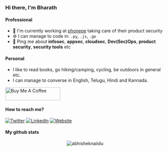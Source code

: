 ### Hi there, I'm Bharath

#### Professional

- 🏢 I'm currently working at [phonepe](https://github.com/phonepe) taking care of their product security 
- ⚙️ I can manage to code in: `.py`, `.js`, `.go`
- 💬 Ping me about **infosec**, **appsec**, **cloudsec**, **Dev(Sec)Ops**, **product security**, **security tools** etc

#### Personal

- I like to read books, go hiking/camping, cycling, be outdoors in general etc.
- I can manage to converse in English, Telugu, Hindi and Kannada.

<a href="https://www.buymeacoffee.com/0xbharath" target="_blank"><img src="https://cdn.buymeacoffee.com/buttons/default-orange.png" alt="Buy Me A Coffee" height="41" width="174"></a>


#### How to reach me?
[![Twitter](https://img.shields.io/badge/-TWITTER-0077B5?style=for-the-badge&logo=twitter&logoColor=white)](https://twitter.com/0xbharath)
[![LinkedIn](https://img.shields.io/badge/-LINKEDIN-0077B5?style=for-the-badge&logo=linkedin&logoColor=white)](https://www.linkedin.com/in/0xbharath/)
[![Website](https://img.shields.io/badge/-WEBSITE-0077B5?style=for-the-badge&logo=jekyll&logoColor=white)](https://disruptivelabs.in)

#### My github stats

<p align="center"> <img src="https://github-readme-stats.vercel.app/api?username=0xbharath&show_icons=true&theme=vue" alt="abhisheknaiidu" />
